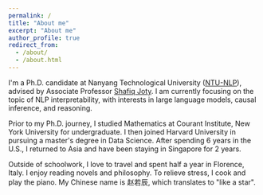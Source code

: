 ```yaml
---
permalink: /
title: "About me"
excerpt: "About me"
author_profile: true
redirect_from: 
  - /about/
  - /about.html
---
```


I'm a Ph.D. candidate at Nanyang Technological University ([NTU-NLP](https://ntunlpsg.github.io/)), advised by Associate Professor [Shafiq Joty](https://raihanjoty.github.io/). I am currently focusing on the topic of NLP interpretability, with interests in large language models, causal inference, and reasoning.

Prior to my Ph.D. journey, I studied Mathematics at Courant Institute, New York University for undergraduate. I then joined Harvard University in pursuing a master's degree in Data Science. After spending 6 years in the U.S., I returned to Asia and have been staying in Singapore for 2 years.

Outside of schoolwork, I love to travel and spent half a year in Florence, Italy. I enjoy reading novels and philosophy. To relieve stress, I cook and play the piano. My Chinese name is 赵若辰, which translates to "like a star".